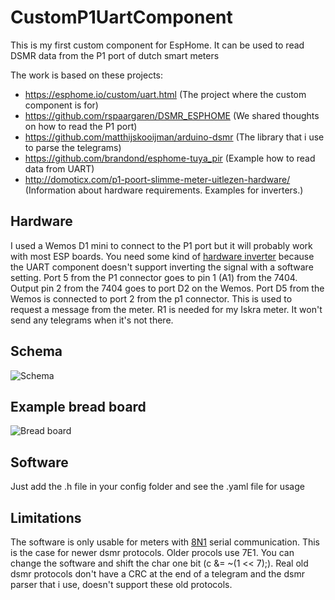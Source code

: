 # CustomP1UartComponent

This is my first custom component for EspHome. It can be used to read DSMR data from the P1 port of dutch smart meters

The work is based on these projects:
- https://esphome.io/custom/uart.html (The project where the custom component is for)
- https://github.com/rspaargaren/DSMR_ESPHOME (We shared thoughts on how to read the P1 port)
- https://github.com/matthijskooijman/arduino-dsmr (The library that i use to parse the telegrams)
- https://github.com/brandond/esphome-tuya_pir (Example how to read data from UART)
- http://domoticx.com/p1-poort-slimme-meter-uitlezen-hardware/ (Information about hardware requirements. Examples for inverters.)

## Hardware

I used a Wemos D1 mini to connect to the P1 port but it will probably work with most ESP boards. You need some kind of [hardware inverter](https://en.wikipedia.org/wiki/Inverter_(logic_gate)) because the UART component doesn't support inverting the signal with a software setting.
Port 5 from the P1 connector goes to pin 1 (A1) from the 7404. Output pin 2 from the 7404 goes to port D2 on the Wemos.
Port D5 from the Wemos is connected to port 2 from the p1 connector. This is used to request a message from the meter.
R1 is needed for my Iskra meter. It won't send any telegrams when it's not there.

## Schema
![Schema](https://raw.githubusercontent.com/nldroid/CustomP1UartComponent/master/docs/p1_meter_schema.png)

## Example bread board
![Bread board](https://raw.githubusercontent.com/nldroid/CustomP1UartComponent/master/docs/breadboard.jpg)

## Software
Just add the .h file in your config folder and see the .yaml file for usage

## Limitations
The software is only usable for meters with [8N1](https://en.wikipedia.org/wiki/8-N-1) serial communication. This is the case for newer dsmr protocols. Older procols use 7E1. You can change the software and shift the char one bit (c &= ~(1 << 7);).
Real old dsmr protocols don't have a CRC at the end of a telegram and the dsmr parser that i use, doesn't support these old protocols.


